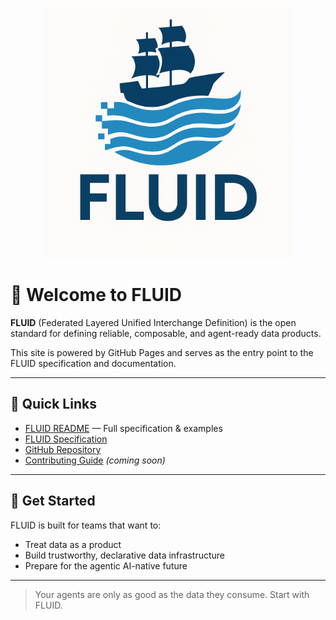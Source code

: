 
<p align="center">
  <img src="fluid-logo.png" width="400" alt="FLUID Logo"/>
</p>

# 🌊 Welcome to FLUID

**FLUID** (Federated Layered Unified Interchange Definition) is the open standard for defining reliable, composable, and agent-ready data products.

This site is powered by GitHub Pages and serves as the entry point to the FLUID specification and documentation.

---

## 📖 Quick Links

- [FLUID README](./README.md) — Full specification & examples
- [FLUID Specification](https://github.com/open-data-protocol/fluid/specification.md)
- [GitHub Repository](https://github.com/open-data-protocol/fluid)
- [Contributing Guide](./CONTRIBUTING.md) *(coming soon)*

---

## 🚀 Get Started

FLUID is built for teams that want to:

- Treat data as a product
- Build trustworthy, declarative data infrastructure
- Prepare for the agentic AI-native future

---

> Your agents are only as good as the data they consume. Start with FLUID.
